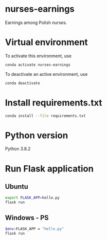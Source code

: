 # nurses-earnings
Earnings among Polish nurses.


# Virtual environment
To activate this environment, use
```bash
conda activate nurses-earnings
```
To deactivate an active environment, use
```bash
conda deactivate
```

# Install requirements.txt
```bash
conda install --file requirements.txt
```

# Python version
Python 3.8.2

# Run Flask application
## Ubuntu
```bash
export FLASK_APP=hello.py
flask run
```
## Windows - PS

```bash
$env:FLASK_APP = "hello.py"
flask run
```
